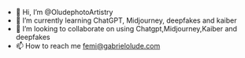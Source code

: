 - 👋 Hi, I’m @OludephotoArtistry
- 🌱 I’m currently learning ChatGPT, Midjourney, deepfakes and kaiber 
- 💞️ I’m looking to collaborate on using Chatgpt,Midjourney,Kaiber and deepfakes
- 📫 How to reach me femi@gabrielolude.com

<!---
OludephotoArtistry/OludephotoArtistry is a ✨ special ✨ repository because its `README.md` (this file) appears on your GitHub profile.
You can click the Preview link to take a look at your changes.
--->
